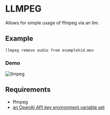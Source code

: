 # LLMPEG

Allows for simple usage of ffmpeg via an llm. 

## Example 

`llmpeg remove audio from exampleVid.mov`

### Demo
![llmpeg](https://github.com/user-attachments/assets/a26eb71f-7246-447e-a64d-587530c0b461)


## Requirements
* ffmpeg
* [an OpenAI API key environment variable set](https://platform.openai.com/docs/quickstart?context=curl&language-preference=curl#create-and-export-an-api-key)
